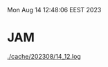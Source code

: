 Mon Aug 14 12:48:06 EEST 2023
# JAM
<a href='./cache/202308/14_12.log'>./cache/202308/14_12.log</a>
